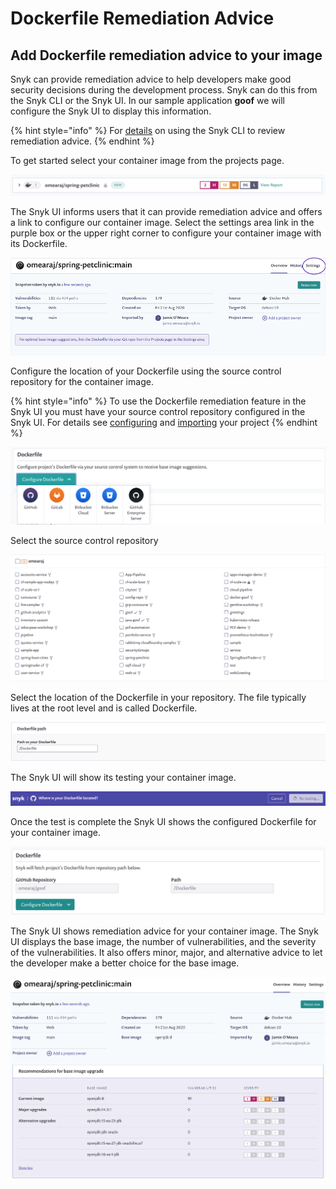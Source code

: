 # Dockerfile Remediation Advice

## Add Dockerfile remediation advice to your image

Snyk can provide remediation advice to help developers make good security decisions during the development process. Snyk can do this from the Snyk CLI or the Snyk UI. In our sample application **goof** we will configure the Snyk UI to display this information.

{% hint style="info" %}
For [details](https://support.snyk.io/hc/en-us/articles/360003946917-Test-your-container-images-with-our-CLI-tool) on using the Snyk CLI to review remediation advice.
{% endhint %}

To get started select your container image from the projects page.

![](../../../.gitbook/assets/container_image_snyk_ui.png)

The Snyk UI informs users that it can provide remediation advice and offers a link to configure our container image. Select the settings area link in the purple box or the upper right corner to configure your container image with its Dockerfile.

![](../../../.gitbook/assets/screen-shot-2020-08-21-at-4.38.33-pm.png)

Configure the location of your Dockerfile using the source control repository for the container image. 

{% hint style="info" %}
To use the Dockerfile remediation feature in the Snyk UI you must have your source control repository configured in the Snyk UI. For details see [configuring](https://support.snyk.io/hc/en-us/articles/360004032117-GitHub-scan-monitor-and-remediate#UUID-3a5c7195-5847-36b1-c55b-3801d71a4e8e) and [importing]() your project 
{% endhint %}

![](../../../.gitbook/assets/screen-shot-2020-04-18-at-1.52.23-pm.png)

Select the source control repository

![](../../../.gitbook/assets/screen-shot-2020-04-18-at-1.53.02-pm.png)

Select the location of the Dockerfile in your repository. The file typically lives at the root level and is called Dockerfile.

![](../../../.gitbook/assets/screen-shot-2020-04-18-at-1.53.16-pm.png)

The Snyk UI will show its testing your container image.

![](../../../.gitbook/assets/screen-shot-2020-04-18-at-2.16.19-pm.png)

Once the test is complete the Snyk UI shows the configured Dockerfile for your container image.

![](../../../.gitbook/assets/container_image_goof_dockerfile_set.png)

The Snyk UI shows remediation advice for your container image.  The Snyk UI displays the base image, the number of vulnerabilities, and the severity of the vulnerabilities. It also offers minor, major, and alternative advice to let the developer make a better choice for the base image.

![](../../../.gitbook/assets/image_redmiation_advice_spc.png)

